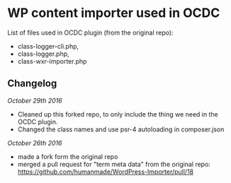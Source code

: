 # WP content importer used in OCDC

List of files used in OCDC plugin (from the original repo):

- class-logger-cli.php,
- class-logger.php,
- class-wxr-importer.php


## Changelog

*October 29th 2016*

- Cleaned up this forked repo, to only include the thing we need in the OCDC plugin.
- Changed the class names and use psr-4 autoloading in composer.json

*October 26th 2016*

- made a fork form the original repo
- merged a pull request for "term meta data" from the original repo: https://github.com/humanmade/WordPress-Importer/pull/18
